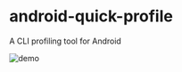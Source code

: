 # android-quick-profile
A CLI profiling tool for Android 

![demo](https://github.com/valcol/android-quick-profile/blob/master/aqp.gif?raw=true)
